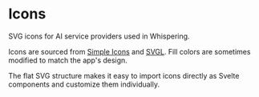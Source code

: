 # Icons

SVG icons for AI service providers used in Whispering.

Icons are sourced from [Simple Icons](https://simpleicons.org) and [SVGL](https://svgl.app). Fill colors are sometimes modified to match the app's design.

The flat SVG structure makes it easy to import icons directly as Svelte components and customize them individually.